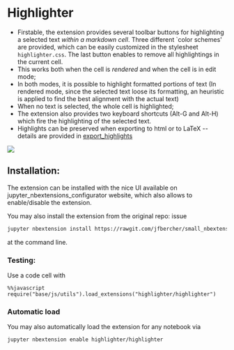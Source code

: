 # Highlighter

- Firstable, the extension provides <span class="mark">several toolbar buttons</span> for highlighting a selected text _within a markdown cell_. Three different \`color schemes' are provided, which can be easily customized in the stylesheet `highlighter.css`. The last button enables to remove all highlightings in the current cell. 
- This works both <span class="burk">when the cell is _rendered_ and when the cell is in edit mode</span>; 
- In both modes, it is possible to highlight formatted portions of text (In rendered mode, since the selected text loose its formatting, an heuristic is applied to find the best alignment with the actual text)
- When no text is selected, the whole cell is highlighted; 
- The extension also provides two keyboard shortcuts (Alt-G and Alt-H) which fire the highlighting of the selected text. 
- Highlights can be preserved when exporting to html or to LaTeX -- details are provided in [export_highlights](https://rawgit.com/jfbercher/small_nbextensions/master/usability/highlighter/export_highlights.html)


![](image.gif)

## Installation:

The extension can be installed with the nice UI available on jupyter_nbextensions_configurator website, which also allows to enable/disable the extension.

You may also install the extension from the original repo: issue
```bash
jupyter nbextension install https://rawgit.com/jfbercher/small_nbextensions/master/highlighter.zip  --user

```
at the command line.

### Testing: 

Use a code cell with
```jupyter
%%javascript
require("base/js/utils").load_extensions("highlighter/highlighter")
```

### Automatic load
You may also automatically load the extension for any notebook via
```bash
jupyter nbextension enable highlighter/highlighter
```

